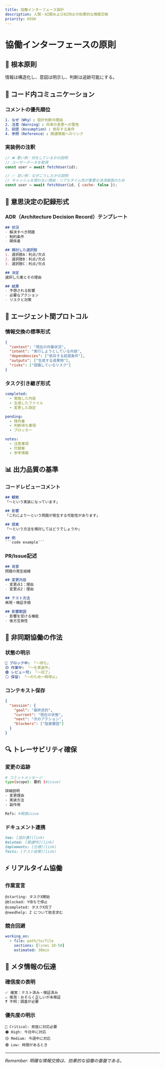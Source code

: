 ```yaml
---
title: 協働インターフェース設計
description: 人間・AI間およびAI同士の効果的な情報交換
priority: HIGH
---
```


# 協働インターフェースの原則

## 🎯 根本原則

情報は構造化し、意図は明示し、判断は追跡可能にする。

## 📝 コード内コミュニケーション

### コメントの優先順位
```yaml
1. なぜ（Why）: 設計判断の理由
2. 注意（Warning）: 将来の変更への警告
3. 前提（Assumption）: 依存する条件
4. 参照（Reference）: 関連情報へのリンク
```

### 実装例の注釈
```javascript
// ❌ 悪い例：何をしているかの説明
// ユーザーデータを取得
const user = await fetchUser(id);

// ✅ 良い例：なぜこうしたかの説明
// キャッシュを使わない理由：リアルタイム性が重要な決済画面のため
const user = await fetchUser(id, { cache: false });
```

## 🔄 意思決定の記録形式

### ADR（Architecture Decision Record）テンプレート
```markdown
## 状況
- 解決すべき問題
- 制約条件
- 関係者

## 検討した選択肢
1. 選択肢A：利点/欠点
2. 選択肢B：利点/欠点
3. 選択肢C：利点/欠点

## 決定
選択した案とその理由

## 結果
- 予想される影響
- 必要なアクション
- リスクと対策
```

## 🤝 エージェント間プロトコル

### 情報交換の標準形式
```json
{
  "context": "現在の作業状況",
  "intent": "実行しようとしている内容",
  "dependencies": ["依存する前提条件"],
  "outputs": ["生成する成果物"],
  "risks": ["認識しているリスク"]
}
```

### タスク引き継ぎ形式
```yaml
completed:
  - 実施した内容
  - 生成したファイル
  - 変更した設定

pending:
  - 残作業
  - 判断待ち事項
  - ブロッカー

notes:
  - 注意事項
  - 代替案
  - 参考情報
```

## 📊 出力品質の基準

### コードレビューコメント
```markdown
## 観察
「〜という実装になっています」

## 影響
「これにより〜という問題が発生する可能性があります」

## 提案
「〜という方法を検討してはどうでしょうか」

## 例
```code example```
```

### PR/Issue記述
```markdown
## 背景
問題の発生経緯

## 変更内容
- 変更点1：理由
- 変更点2：理由

## テスト方法
再現・検証手順

## 影響範囲
- 影響を受ける機能
- 後方互換性
```

## 🚦 非同期協働の作法

### 状態の明示
```yaml
🔴 ブロック中: 「〜待ち」
🟡 作業中: 「〜を実装中」
🟢 レビュー可: 「〜完了」
⚪ 保留: 「〜のため一時停止」
```

### コンテキスト保存
```json
{
  "session": {
    "goal": "最終目的",
    "current": "現在の状態",
    "next": "次のアクション",
    "blockers": ["阻害要因"]
  }
}
```

## 🔍 トレーサビリティ確保

### 変更の追跡
```bash
# コミットメッセージ
type(scope): 要約 (#issue)

詳細説明
- 変更理由
- 実装方法
- 副作用

Refs: #関連issue
```

### ドキュメント連携
```markdown
See: [設計書](link)
Related: [関連PR](link)
Implements: [仕様](link)
Tests: [テスト結果](link)
```

## ⚡ リアルタイム協働

### 作業宣言
```
@starting: タスクX開始
@blocked: Y待ちで停止
@completed: タスクX完了
@needhelp: Z について助言求む
```

### 競合回避
```yaml
working_on:
  - file: path/to/file
    sections: [lines 10-50]
    estimated: 30min
```

## 💭 メタ情報の伝達

### 確信度の表明
```markdown
✅ 確実：テスト済み・検証済み
⚠️ 推測：おそらく正しいが未検証
❓ 不明：調査が必要
```

### 優先度の明示
```
🔴 Critical: 即座に対応必要
🟠 High: 今日中に対応
🟡 Medium: 今週中に対応
🟢 Low: 時間があるとき
```

---

*Remember: 明確な情報交換は、効果的な協働の基盤である。*